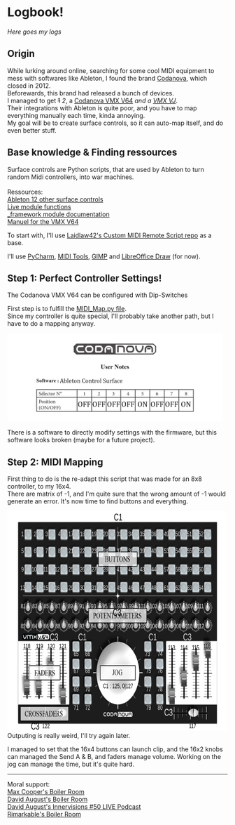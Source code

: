 # Logbook!

*Here goes my logs*

## Origin

While lurking around online, searching for some cool MIDI equipment to mess with softwares like Ableton, I found the brand [Codanova](http://codanova.over-blog.com/), which closed in 2012.<br>
Beforewards, this brand had released a bunch of devices.<br>I managed to get ~~1~~ *2*, a [Codanova VMX V64](http://codanova.over-blog.com/article-new-prototype-midi-controller-codanova-vmx-v64-50855556.html) *and a [VMX VJ](http://codanova-fr.over-blog.com/article-27262311.html)*.<br>
Their integrations with Ableton is quite poor, and you have to map everything manually each time, kinda annoying.<br>
My goal will be to create surface controls, so it can auto-map itself, and do even better stuff.

## Base knowledge & Finding ressources

Surface controls are Python scripts, that are used by Ableton to turn random Midi controllers, into war machines.<br>
<br>Ressources:<br>
[Ableton 12 other surface controls](https://github.com/gluon/AbletonLive12_MIDIRemoteScripts)<br>
[Live module functions](https://structure-void.com/PythonLiveAPI_documentation/Live11.0.xml)<br>
[_framework module documentation](https://structure-void.com/AbletonLiveRemoteScripts_Docs/_Framework/)<br>
[Manuel for the VMX V64](https://www.manualslib.com/manual/2817471/Codanova-Vmx-V-64.html)

To start with, I'll use [Laidlaw42's Custom MIDI Remote Script repo](https://github.com/laidlaw42/ableton-live-midi-remote-scripts) as a base.


I'll use [PyCharm](https://www.jetbrains.com/pycharm/), [MIDI Tools](https://mountainutilities.eu/miditools), [GIMP](https://www.gimp.org/) and [LibreOffice Draw](https://www.libreoffice.org/discover/draw/) (for now).


## Step 1: Perfect Controller Settings!

The Codanova VMX V64 can be configured with Dip-Switches

First step is to fulfill the [MIDI_Map.py file](https://github.com/laidlaw42/ableton-live-midi-remote-scripts/blob/YourControllerName/YourControllerName%20-%20Live%2011/MIDI_Map.py).<br>
Since my controller is quite special, I'll probably take another path, but I have to do a mapping anyway.

<img src="https://github.com/Meb-Do-Stuff/Codanova-VMX-V64-Ableton-Surface-Control/blob/main/dipswitch.jpg?raw=true" height="200">

There is a software to directly modify settings with the firmware, but this software looks broken (maybe for a future project).

## Step 2: MIDI Mapping

First thing to do is the re-adapt this script that was made for an 8x8 controller, to my 16x4.<br>
There are matrix of -1, and I'm quite sure that the wrong amount of -1 would generate an error.
It's now time to find buttons and everything.

<img src="https://raw.githubusercontent.com/Meb-Do-Stuff/Codanova-VMX-V64-Ableton-Surface-Control/main/Map.png" height="500">
Outputing is really weird, I'll try again later.

I managed to set that the 16x4 buttons can launch clip, and the 16x2 knobs can managed the Send A & B, and faders manage volume.
Working on the jog can manage the time, but it's quite hard.

---

Moral support:<br>
[Max Cooper's Boiler Room](https://soundcloud.com/platform/max-cooper?si=8238550d7a3144bcaceca196e514521c&utm_source=clipboard&utm_medium=text&utm_campaign=social_sharing)<br>
[David August's Boiler Room](https://soundcloud.com/platform/david-august?si=6f764d61632349fcb5e680b10d23418d&utm_source=clipboard&utm_medium=text&utm_campaign=social_sharing)<br>
[David August's Innervisions #50 LIVE Podcast](https://soundcloud.com/davidaugust/innervisions-50-live-podcast?si=6fd98977e3b647429ca6c9d1a45be392&utm_source=clipboard&utm_medium=text&utm_campaign=social_sharing)<br>
[Rimarkable's Boiler Room](https://youtu.be/hoyCaeT_tuo)<br>
